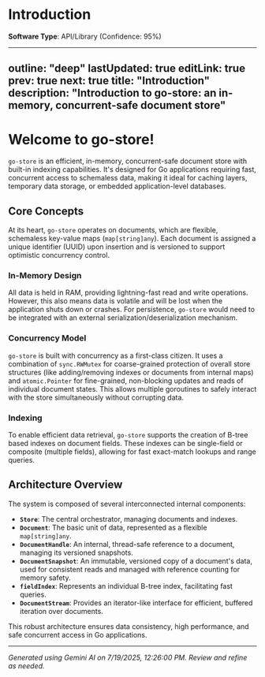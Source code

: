 # Introduction

**Software Type**: API/Library (Confidence: 95%)

---
outline: "deep"
lastUpdated: true
editLink: true
prev: true
next: true
title: "Introduction"
description: "Introduction to go-store: an in-memory, concurrent-safe document store"
---
# Welcome to go-store!

`go-store` is an efficient, in-memory, concurrent-safe document store with built-in indexing capabilities. It's designed for Go applications requiring fast, concurrent access to schemaless data, making it ideal for caching layers, temporary data storage, or embedded application-level databases.

## Core Concepts

At its heart, `go-store` operates on documents, which are flexible, schemaless key-value maps (`map[string]any`). Each document is assigned a unique identifier (UUID) upon insertion and is versioned to support optimistic concurrency control.

### In-Memory Design

All data is held in RAM, providing lightning-fast read and write operations. However, this also means data is volatile and will be lost when the application shuts down or crashes. For persistence, `go-store` would need to be integrated with an external serialization/deserialization mechanism.

### Concurrency Model

`go-store` is built with concurrency as a first-class citizen. It uses a combination of `sync.RWMutex` for coarse-grained protection of overall store structures (like adding/removing indexes or documents from internal maps) and `atomic.Pointer` for fine-grained, non-blocking updates and reads of individual document states. This allows multiple goroutines to safely interact with the store simultaneously without corrupting data.

### Indexing

To enable efficient data retrieval, `go-store` supports the creation of B-tree based indexes on document fields. These indexes can be single-field or composite (multiple fields), allowing for fast exact-match lookups and range queries.

## Architecture Overview

The system is composed of several interconnected internal components:

*   **`Store`**: The central orchestrator, managing documents and indexes.
*   **`Document`**: The basic unit of data, represented as a flexible `map[string]any`.
*   **`DocumentHandle`**: An internal, thread-safe reference to a document, managing its versioned snapshots.
*   **`DocumentSnapshot`**: An immutable, versioned copy of a document's data, used for consistent reads and managed with reference counting for memory safety.
*   **`fieldIndex`**: Represents an individual B-tree index, facilitating fast queries.
*   **`DocumentStream`**: Provides an iterator-like interface for efficient, buffered iteration over documents.

This robust architecture ensures data consistency, high performance, and safe concurrent access in Go applications.


---
*Generated using Gemini AI on 7/19/2025, 12:26:00 PM. Review and refine as needed.*